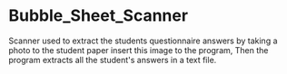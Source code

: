 # Bubble_Sheet_Scanner
Scanner used to extract the students questionnaire answers by taking a photo to the student paper insert this image to the program, Then the program extracts all the student's answers in a text file.
